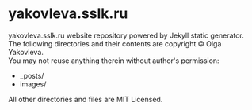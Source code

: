 # yakovleva.sslk.ru
yakovleva.sslk.ru website repository powered by Jekyll static generator.  
The following directories and their contents are copyright © Olga Yakovleva.  
You may not reuse anything therein without author's permission:

*   _posts/
*   images/

All other directories and files are MIT Licensed.
